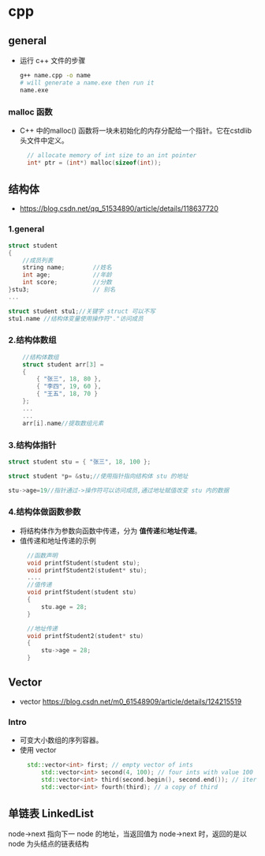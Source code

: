 # cpp
## general
- 运行 c++ 文件的步骤
    ```bash
    g++ name.cpp -o name
    # will generate a name.exe then run it
    name.exe
    ```
### malloc 函数
- C++ 中的malloc() 函数将一块未初始化的内存分配给一个指针。它在cstdlib 头文件中定义。
  ```c++
    // allocate memory of int size to an int pointer
    int* ptr = (int*) malloc(sizeof(int));
  ```
## 结构体
- https://blog.csdn.net/qq_51534890/article/details/118637720
### 1.general
```c++
struct student
{
	//成员列表
	string name;		//姓名
	int age;			//年龄
	int score;			//分数
}stu3;                  // 别名
...
```

```c++
struct student stu1;//关键字 struct 可以不写
stu1.name //结构体变量使用操作符"."访问成员
```
### 2.结构体数组
```c++
	//结构体数组
	struct student arr[3] =
	{
		{ "张三", 18, 80 },
		{ "李四", 19, 60 },
		{ "王五", 18, 70 }
	};
    ...
    ...
    arr[i].name//提取数组元素
```
### 3.结构体指针
```c++
struct student stu = { "张三", 18, 100 };

struct student *p= &stu;//使用指针指向结构体 stu 的地址

stu->age=19//指针通过->操作符可以访问成员,通过地址赋值改变 stu 内的数据
```
### 4.结构体做函数参数
- 将结构体作为参数向函数中传递，分为 **值传递**和**地址传递**。
- 值传递和地址传递的示例
  ```c++
    //函数声明
    void printfStudent(student stu);
    void printfStudent2(student* stu);
    ....
    //值传递
    void printfStudent(student stu)
    {
        stu.age = 28;
    }

    //地址传递
    void printfStudent2(student* stu)
    {
        stu->age = 28;
    }
  ```
## Vector
- vector https://blog.csdn.net/m0_61548909/article/details/124215519
### Intro
- 可变大小数组的序列容器。
- 使用 vector
  ```c++
    std::vector<int> first; // empty vector of ints
		std::vector<int> second(4, 100); // four ints with value 100
		std::vector<int> third(second.begin(), second.end()); // iterating through second
		std::vector<int> fourth(third); // a copy of third
  ```
## 单链表 LinkedList
node->next 指向下一 node 的地址，当返回值为 node->next 时，返回的是以node 为头结点的链表结构